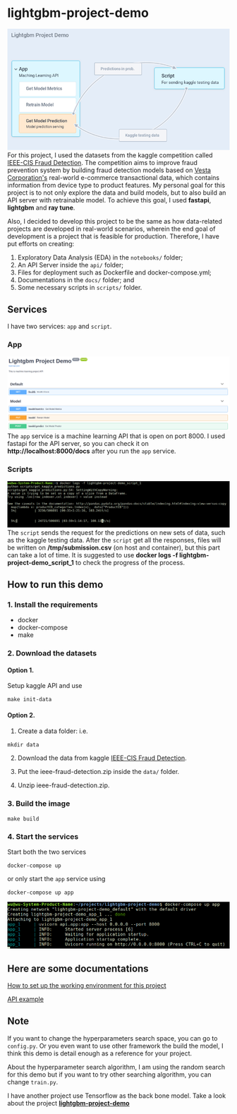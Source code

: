 # lightgbm-project-demo
![image](pictures/lightgbm-project-demo.png)
For this project, I used the datasets from the  kaggle competition called [IEEE-CIS Fraud Detection](https://www.kaggle.com/c/ieee-fraud-detection/data). The competition aims to improve fraud prevention system by building fraud detection models based on [Vesta Corporation's](https://trustvesta.com/) real-world e-commerce transactional data, which contains information from device type to product features.  My personal goal for this project is to not only explore the data and build models, but to also build an API server with retrainable model.  To achieve this goal, I used **fastapi**, **lightgbm** and **ray tune**. 

Also, I decided to develop this project to be the same as how data-related projects are developed in real-world scenarios, wherein the end goal of development is a project that is feasible for production. Therefore, I have put efforts on creating:

1. Exploratory Data Analysis (EDA) in the `notebooks/` folder;
2. An API Server inside the `api/` folder;
3. Files for deployment such as Dockerfile and docker-compose.yml;
4. Documentations in the `docs/` folder; and
5. Some necessary scripts in `scripts/` folder.

## Services

I have two services: `app` and `script`. 

### App
![image](pictures/api-ui.png)
 The `app` service is a machine learning API that is open on port 8000. I used fastapi for the API server, so you can check it on **http://localhost:8000/docs** after you run the `app` service.

### Scripts
![image](pictures/docker-logs.png)
The `script` sends the request for the predictions on new sets of data, such as the kaggle testing data. After the `script` get all the responses, files will be written on **/tmp/submission.csv** (on host and container), but this part can take a lot of time. It is suggested to use **docker logs -f lightgbm-project-demo_script_1** to check the progress of the process.

## How to run this demo

### 1. Install the requirements
- docker
- docker-compose
- make 

### 2. Download the datasets
#### Option 1. 
Setup kaggle API and use 
```
make init-data
```

#### Option 2.
1. Create a data folder: i.e. 
```
mkdir data
```
2. Download the data from kaggle [IEEE-CIS Fraud Detection](https://www.kaggle.com/c/ieee-fraud-detection/data).

3. Put the ieee-fraud-detection.zip inside the `data/` folder.
4. Unzip ieee-fraud-detection.zip.

### 3. Build the image
```
make build
```

### 4. Start the services
Start both the two services
```
docker-compose up
```
or only start the `app` service using
```
docker-compose up app
```

![image](pictures/docker-compose-up-app.png)
## Here are some documentations
[How to set up the working environment for this project](docs/dev_mode.md)

[API example](docs/api_example.md)


## Note
If you want to change the hyperparameters search space, you can go to `config.py`. Or you even want to use other framework the build the model, I think this demo is detail enough as a reference for your project.

 About the hyperparameter search algorithm, I am using the random search for this demo but if you want to try other searching algorithm, you can change `train.py`.

 I have another project use Tensorflow as the back bone model. Take a look about the project [**lightgbm-project-demo**](https://github.com/raywu60kg/tensorflow-project-demo) 